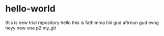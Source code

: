 # hello-world
this is new trial repository
hello this is fathimma
hiii
gud aftrnun
gud evng
heyy
new one p2 my_git

